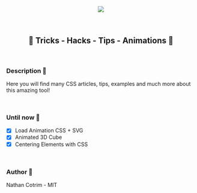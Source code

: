 <div align="center">
  <img src="https://massimus.com/wp-content/themes/thanos/woocommerce/assets-for-new-sales-pegas/img/css-escalando-scrum.svg">
  
  <br>
  <br>
  <br>
  
  ## 🌠  Tricks - Hacks  -  Tips  -  Animations 🌠
</div>

<br>

### Description 📝
Here you will find many CSS articles, tips, examples and much more about this amazing tool!


<br>

### Until now 🔮

- [x] Load Animation CSS + SVG
- [x] Animated 3D Cube
- [x] Centering Elements with CSS

<br>

### Author 🤺

Nathan Cotrim - MIT
